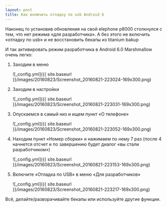 ```yaml
---
layout: post
title: Как включить отладку по usb Android 6
---
```


Наконец то установив обновления на свой elephone p8000 столкнулся с тем, что нет режима «для разработчика». А без этого не включить «отладку по usb» и не восстановить бекапы из titanium bakup

И так активировать режим разработчика в Android 6.0 Marshmallow очень легко:

1. Заходим в меню

    ![_config.yml]({{ site.baseurl }}/images/20160823/Screenshot_20160821-223024-169x300.png)

2. Заходим в настройки

   ![_config.yml]({{ site.baseurl }}/images/20160823/Screenshot_20160821-223031-169x300.png)

3. Опускаемся в самый низ и ищем пункт «О телефоне»

   ![_config.yml]({{ site.baseurl }}/images/20160823/Screenshot_20160821-223052-169x300.png)

4. Находим пункт «Номер сборки» и нажимаем по нему 7 раз (после 4 начнется отсчет и по завершению будет диалог «вы стали разработчиком»)

   ![_config.yml]({{ site.baseurl }}/images/20160823/Screenshot_20160821-223153-169x300.png)

5. Включите «Отладка по USB» в меню «Для разработчиков»

   ![_config.yml]({{ site.baseurl }}/images/20160823/Screenshot_20160821-223217-169x300.png)

Всё, делайте/разворачивайте бекапы или используйте другие функции.